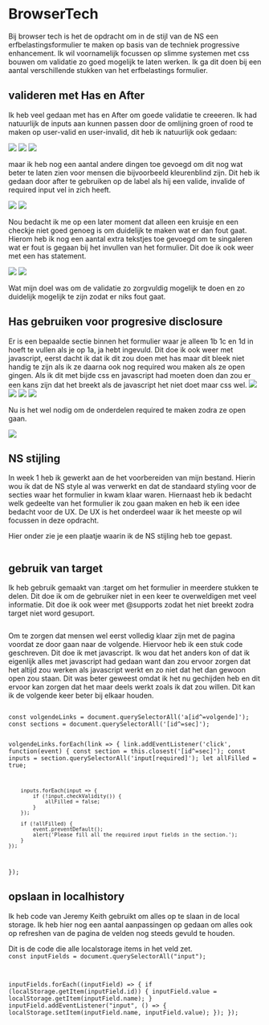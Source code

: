 # BrowserTech
Bij browser tech is het de opdracht om in de stijl van de NS een erfbelastingsformulier te maken op basis van de techniek progressive enhancement. Ik wil voornamelijk focussen op slimme systemen met css bouwen om validatie zo goed mogelijk te laten werken. Ik ga dit doen bij een aantal verschillende stukken van het erfbelastings formulier.

## valideren met Has en After
Ik heb veel gedaan met has en After om goede validatie te creeeren. Ik had natuurlijk de inputs aan kunnen passen door de omlijning groen of rood te maken op user-valid en user-invalid, dit heb ik natuurlijk ook gedaan: 
 
<img src='./img/greenLine.png'>
<img src='./img/valid.png'>
<img src='./img/invalid.png'>

maar ik heb nog een aantal andere dingen toe gevoegd om dit nog wat beter te laten zien voor mensen die bijvoorbeeld kleurenblind zijn. Dit heb ik gedaan door after te gebruiken op de label als hij een valide, invalide of required input vel in zich heeft.

<img src='./img/afters.png'>
<img src='./img/codeafters.png'>

Nou bedacht ik me op een later moment dat alleen een kruisje en een checkje niet goed genoeg is om duidelijk te maken wat er dan fout gaat. Hierom heb ik nog een aantal extra tekstjes toe gevoegd om te singaleren wat er fout is gegaan bij het invullen van het formulier. Dit doe ik ook weer met een has statement.

<img src='./img/message.png'>
<img src='./img/codemessage.png'>

Wat mijn doel was  om de validatie zo zorgvuldig mogelijk te doen en zo duidelijk mogelijk te zijn zodat er niks fout gaat.


## Has gebruiken voor progresive disclosure

Er is een bepaalde sectie binnen het formulier waar je alleen 1b 1c en 1d in hoeft te vullen als je op 1a, ja hebt ingevuld. Dit doe ik ook weer met javascript, eerst dacht ik dat ik dit zou doen met has maar dit bleek niet handig te zijn als ik ze daarna ook nog required wou maken als ze open gingen. Als ik dit met bijde css en javascript had moeten doen dan zou er een kans zijn dat het breekt als de javascript het niet doet maar css wel. 
<img src='./img/support.png'>
<img src='./img/divOpen.png'>
<img src='./img/closed.png'>
<img src='./img/openUp.png'>

Nu is het wel nodig om de onderdelen required te maken zodra ze open gaan.

<img src='./img/javaOpen.png'>


## NS stijling

In week 1 heb ik gewerkt aan de het voorbereiden van mijn bestand. Hierin wou ik dat de NS style al was verwerkt en dat de standaard styling voor de secties waar het formulier in kwam klaar waren. Hiernaast heb ik bedacht welk gedeelte van het formulier ik zou gaan maken en heb ik een idee bedacht voor de UX. De UX is het onderdeel waar ik het meeste op wil focussen in deze opdracht.

Hier onder zie je een plaatje waarin ik de NS stijling heb toe gepast.

<img src='./img/NsStyle.png' alt=''>


## gebruik van target

Ik heb gebruik gemaakt van :target om het formulier in meerdere stukken te delen. Dit doe ik om de gebruiker niet in een keer te overweldigen met veel informatie. Dit doe ik ook weer met @supports zodat het niet breekt zodra target niet word gesuport.

<img src='./img/target.png' alt=''>

Om te zorgen dat mensen wel eerst volledig klaar zijn met de pagina voordat ze door gaan naar de volgende. Hiervoor heb ik een stuk code geschreven. Dit doe ik met javascript. Ik wou dat het anders kon of dat ik eigenlijk alles met javascript had gedaan want dan zou ervoor zorgen dat het altijd zou werken als javascript werkt en zo niet dat het dan gewoon open zou staan. Dit was beter geweest omdat ik het nu gechijden heb en dit ervoor kan zorgen dat het maar deels werkt zoals ik dat zou willen. Dit kan ik de volgende keer beter bij elkaar houden.

<code>
const volgendeLinks = document.querySelectorAll('a[id^=volgende]');
const sections = document.querySelectorAll('[id^=sec]');

volgendeLinks.forEach(link => {
    link.addEventListener('click', function(event) {
        const section = this.closest('[id^=sec]');
        const inputs = section.querySelectorAll('input[required]');
        let allFilled = true;

        inputs.forEach(input => {
            if (!input.checkValidity()) {
                allFilled = false;
            }
        });

        if (!allFilled) {
            event.preventDefault();
            alert('Please fill all the required input fields in the section.');
        }
    });
});
</code>

## opslaan in localhistory

Ik heb code van Jeremy Keith gebruikt om alles op te slaan in de local storage. Ik heb hier nog een aantal aanpassingen op gedaan om alles ook op refreshen van de pagina de velden nog steeds gevuld te houden.

Dit is de code die alle localstorage items in het veld zet.
<code>
const inputFields = document.querySelectorAll("input");
 
inputFields.forEach((inputField) => {
    if (localStorage.getItem(inputField.id)) {
        inputField.value = localStorage.getItem(inputField.name);
    }
    inputField.addEventListener("input", () => {
        localStorage.setItem(inputField.name, inputField.value);
    });
});
</code>





